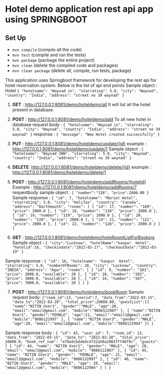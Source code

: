 # Hotel demo application rest api app using SPRINGBOOT 

## Set Up
* `mvn compile` (compile all the code)
* `mvn test` (compile and run the tests)
* `mvn package` (package the entire project)
* `mvn clean` (delete the compiled code and packages)
* `mvn clean package` (delete all, compile, run tests, package)


This application uses Springboot framework for developing the rest api for hotel reservation system.
Below is the list of api end points 
Sample object : Hotel 
`{
"hotelname": "Waynad in",
"starrating": 5.0,
"city": "Waynad",
"country": "India",
"address": "street no 39 waynad"
}`
1. **GET** : http://127.0.0.1:8081/demo/hoteldemo/all It will list all the hotel present in database.
   
2. **POST** : http://127.0.0.1:8081/demo/hoteldemo/add    To all new hotel in database 
request body :
   `{
   "hotelname": "Waynad in",
   "starrating": 5.0,
   "city": "Waynad",
   "country": "India",
   "address": "street no 39 waynad"
   }`
response : `{
   "message": "New Hotel created successfully"
   }`
   
3. **PUT** : http://127.0.0.1:8081/demo/hoteldemo/update/{id}
example : http://127.0.0.1:8081/demo/hoteldemo/update/1
Sample object :
`{
   "hotelname": "Waynad INN",
   "starrating": 5.0,
   "city": "Waynad",
   "country": "India",
   "address": "street no 39 waynad"
   } ` 
4. **DELETE**:  http://127.0.0.1:8081/demo/hoteldemo/delete/{id} 
example : http://127.0.0.1:8081/demo/hoteldemo/delete/1
   
5. **POST** : http://127.0.0.1:8081/demo/hoteldemo/addRooms/{hotelid}
   Example : http://127.0.0.1:8081/demo/hoteldemo/addRooms/7
   requestbody sample object :
   `{
   "number":"126",
   "price":2000.00
   }`
   Sample response :
   `{
   "id": 7,
   "hotelname": "Mariot Hotel",
   "starrating": 5.0,
   "city": "Halifax",
   "country": "Canada",
   "address": "Darthmouth",
   "rooms": [
   {
   "id": 17,
   "number": "109",
   "price": 2000.0
   },
   {
   "id": 18,
   "number": "110",
   "price": 2000.0
   },
   {
   "id": 19,
   "number": "119",
   "price": 2000.0
   },
   {
   "id": 20,
   "number": "120",
   "price": 2000.0
   },
   {
   "id": 21,
   "number": "121",
   "price": 2000.0
   },
   {
   "id": 22,
   "number": "126",
   "price": 2000.0
   }
   ]
   }`


6. **GET** : http://127.0.0.1:8081/demo/hoteldemo/hoteRoomlListForBooking
Sample object :
   ``{
   "city":"Lucknow",
   "hotelName":"kanpur  Hotel",
   "hotelid":16,
   "checkindate":"2022-03-17",
   "checkoutDate":"2022-03-19"
   }``
   
Sample response : 
`{
"id": 16,
"hotelname": "kanpur  Hotel",
"starrating": 5.0,
"numberOfRooms": 20,
"city": "Lucknow",
"country": "INDIA",
"address": "Agar",
"rooms": [
{
"id": 9,
"number": "101",
"price": 2000.0,
"available": 20
},
{
"id": 10,
"number": "102",
"price": 3000.0,
"available": 20
},
{
"id": 14,
"number": "107",
"price": 7000.0,
"available": 20
}
]
}`


7. **POST** : http://127.0.0.1:8081/demo/hoteldemo/bookRoom
Sample request body:
   `{"room_id":13,
   "userid":7,
   "date_from":"2022-03-15",
   "date_to":"2022-03-20",
   "total_price":20000.00,
   "guestList":[{
   "name":"NITIN User1",
   "gender":"MALE",
   "age":20,
   "email":"email@gmail.com",
   "mobile":"9886122987"
   },
   {
   "name":"NITIN User2",
   "gender":"FEMALE",
   "age":21,
   "email":"email1@gmail.com",
   "mobile":"9886122997"
   },
   {
   "name":"NITIN User3",
   "gender":"MALE",
   "age":20,
   "email":"email2@gmail.com",
   "mobile":"9886122984"
   }]
   }`
   
Sample response body : 
`{
"id": 43,
"user_id": 7,
"room_id": 13,
"date_from": "2022-03-15",
"date_to": "2022-03-20",
"total_price": 20000.0,
"book_ref_num": "e70adcbdebdc4f32a50a10837ff46f9c",
"guests": [
{
"id": 44,
"name": "NITIN User1",
"gender": "MALE",
"age": 20,
"email": "email@gmail.com",
"mobile": "9886122987"
},
{
"id": 45,
"name": "NITIN User2",
"gender": "FEMALE",
"age": 21,
"email": "email1@gmail.com",
"mobile": "9886122997"
},
{
"id": 46,
"name": "NITIN User3",
"gender": "MALE",
"age": 20,
"email": "email2@gmail.com",
"mobile": "9886122984"
}
]
}`


